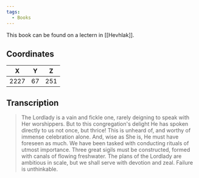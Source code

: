 ```yaml
---
tags:
  - Books
---
```


This book can be found on a lectern in [[Hevhlak]].

## Coordinates
| **X** | **Y** | **Z** |
| :---: | :---: | :---: |
| 2227  |  67   |  251  |

## Transcription
> The Lordlady is a vain and fickle one, rarely deigning to speak with Her worshippers. But to this congregation's delight He has spoken directly to us not once, but thrice! This is unheard of, and worthy of immense celebration alone. And, wise as She is, He must have foreseen as much. We have been tasked with conducting rituals of utmost importance. Three great sigils must be constructed, formed with canals of flowing freshwater. The plans of the Lordlady are ambitious in scale, but we shall serve with devotion and zeal. Failure is unthinkable.
